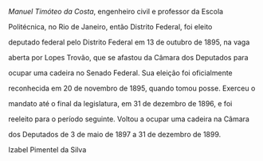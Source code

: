 

*Manuel Timóteo da Costa*, engenheiro civil e professor da Escola

Politécnica, no Rio de Janeiro, então Distrito Federal, foi eleito

deputado federal pelo Distrito Federal em 13 de outubro de 1895, na vaga

aberta por Lopes Trovão, que se afastou da Câmara dos Deputados para

ocupar uma cadeira no Senado Federal. Sua eleição foi oficialmente

reconhecida em 20 de novembro de 1895, quando tomou posse. Exerceu o

mandato até o final da legislatura, em 31 de dezembro de 1896, e foi

reeleito para o período seguinte. Voltou a ocupar uma cadeira na Câmara

dos Deputados de 3 de maio de 1897 a 31 de dezembro de 1899.



Izabel Pimentel da Silva




